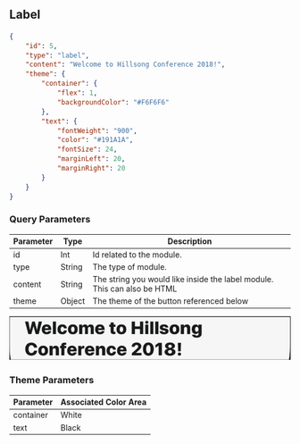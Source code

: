 ## Label

```json
{
	"id": 5,
	"type": "label",
	"content": "Welcome to Hillsong Conference 2018!",
	"theme": {
		"container": {
			"flex": 1,
			"backgroundColor": "#F6F6F6"
		},
		"text": {
			"fontWeight": "900",
			"color": "#191A1A",
			"fontSize": 24,
			"marginLeft": 20,
			"marginRight": 20
		}
	}
}
```

### Query Parameters

Parameter | Type | Description
--------- | ------- | -----------
id | Int | Id related to the module.
type | String | The type of module.
content | String | The string you would like inside the label module. This can also be HTML
theme | Object | The theme of the button referenced below

![module](../images/label.png)

### Theme Parameters

Parameter | Associated Color Area
--------- | -----------
container | White
text | Black